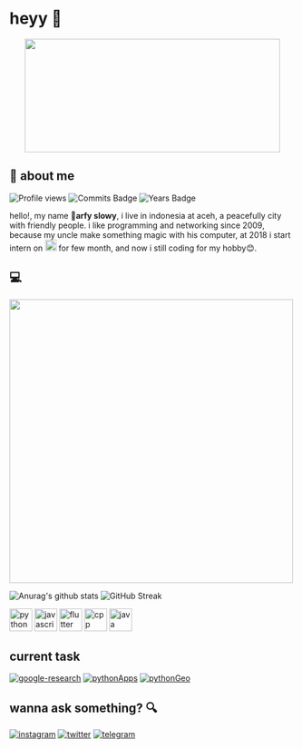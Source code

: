 # heyy :wave:
<p align="center">
  <img src="https://i.pinimg.com/originals/0c/6a/87/0c6a8788d5a21cb84faec253ab0c8804.gif" height="200" width="450"/>
</p>



## :boy: about me 
![Profile views](https://gpvc.arturio.dev/slowy07)
![Commits Badge](https://badges.pufler.dev/commits/monthly/slowy07?style=for-the-badge) 
![Years Badge](https://badges.pufler.dev/years/slowy07?style=for-the-badge)

hello!, my name :boy:**arfy slowy**, i live in indonesia at aceh, a peacefully city with friendly people. i like programming and networking since 2009, because my uncle make something magic with his computer, at 2018 i start intern on <img src="https://icon-icons.com/icons2/836/PNG/72/Google_icon-icons.com_66793.png" width="20" height="20" /> for few month, and now i still coding for my hobby:blush:.

## :computer:
<p align="left">
  <img src="https://github-readme-stats.vercel.app/api?username=slowy07&show_icons=true&theme=bear" width="500" height="500">
</p>

![Anurag's github stats](https://github-readme-stats.vercel.app/api?username=slowy07&show_icons=true&theme=bear)
![GitHub Streak](https://github-readme-streak-stats.herokuapp.com/?user=slowy07&theme=tokyonight)

<p align="left">
  <img src="https://cdn.icon-icons.com/icons2/112/PNG/512/python_18894.png" width="40" height="40"alt="python">
  <img src="https://cdn.icon-icons.com/icons2/2108/PNG/512/javascript_icon_130900.png" width="40" height="40" alt="javascript">
  <img src="https://cdn.icon-icons.com/icons2/2107/PNG/512/file_type_flutter_icon_130599.png" width="40" height="40" alt="flutter">
  <img src="https://cdn.icon-icons.com/icons2/2107/PNG/512/file_type_cpp_icon_130670.png" width="40" height="40" alt="cpp">
  <img src="https://icon-icons.com/icons2/2415/PNG/128/java_original_logo_icon_146458.png" width="40" height="40" alt="java">
</p>

## current task
[![google-research](https://img.shields.io/badge/gResearch-f39c12?style=for-the-badge&logo=jupyter&logoColor=white)](https://github.com/google-research/google-research)
[![pythonApps](https://img.shields.io/badge/allpython-2ecc71?style=for-the-badge&logo=Python&logoColor=white)](https://github.com/slowy07/pythonApps)
[![pythonGeo](https://img.shields.io/badge/cppchallenge-2ecc71?style=for-the-badge&logo=c%2B%2B&logoColor=white)](https://github.com/slowy07/cppLesson)

## wanna ask something? :mag:
[![instagram](https://img.shields.io/badge/Instagram-E4405F?style=for-the-badge&logo=instagram&logoColor=white)](https://www.instagram.com/arfy.slowy)
[![twitter](https://img.shields.io/badge/Twitter-1DA1F2?style=for-the-badge&logo=twitter&logoColor=white)](https://www.twitter.com/arfyslowy1)
[![telegram](https://img.shields.io/badge/Telegram-2CA5E0?style=for-the-badge&logo=telegram&logoColor=white)](https://www.telegram.me/arfyslowy)
